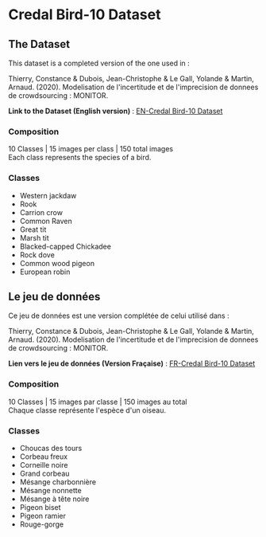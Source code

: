 # Credal Bird-10 Dataset

## The Dataset

This dataset is a completed version of the one used in :

Thierry, Constance & Dubois, Jean-Christophe & Le Gall, Yolande & Martin, Arnaud. (2020). Modelisation de l'incertitude et de l'imprecision de donnees de crowdsourcing : MONITOR. 

**Link to the Dataset (English version)** : [EN-Credal Bird-10 Dataset](https://www.dropbox.com/sh/z7cfozhp55sbpxl/AADKy5RGsG4_R-Cfpmw_2KOda?dl=0)

### Composition

10 Classes | 15 images per class | 150 total images  
Each class represents the species of a bird.

### Classes

- Western jackdaw
- Rook
- Carrion crow
- Common Raven
- Great tit
- Marsh tit
- Blacked-capped Chickadee
- Rock dove
- Common wood pigeon
- European robin

## Le jeu de données

Ce jeu de données est une version complétée de celui utilisé dans : 

Thierry, Constance & Dubois, Jean-Christophe & Le Gall, Yolande & Martin, Arnaud. (2020). Modelisation de l'incertitude et de l'imprecision de donnees de crowdsourcing : MONITOR. 

**Lien vers le jeu de données (Version Fraçaise)** : [FR-Credal Bird-10 Dataset](https://www.dropbox.com/sh/jqaumlv3jntgnfz/AAD3Ri4mkqGL--UmsuvG9VAha?dl=0)


### Composition

10 Classes | 15 images par classe | 150 images au total  
Chaque classe représente l'espèce d'un oiseau.

### Classes

- Choucas des tours
- Corbeau freux
- Corneille noire
- Grand corbeau
- Mésange charbonnière
- Mésange nonnette
- Mésange à tête noire
- Pigeon biset
- Pigeon ramier
- Rouge-gorge
